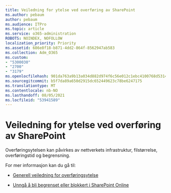 ```yaml
---
title: Veiledning for ytelse ved overføring av SharePoint
ms.author: pebaum
author: pebaum
ms.audience: ITPro
ms.topic: article
ms.service: o365-administration
ROBOTS: NOINDEX, NOFOLLOW
localization_priority: Priority
ms.assetid: 686e8f18-b871-4dd2-864f-8562947ab583
ms.collection: Adm_O365
ms.custom:
- "5300030"
- "2700"
- "3179"
ms.openlocfilehash: 901da763a9b13a034d882d974f6c56e012c1ebc4100768d5314a2e8fa80bdb31
ms.sourcegitcommit: b5f7da89a650d2915dc652449623c78be6247175
ms.translationtype: MT
ms.contentlocale: nb-NO
ms.lasthandoff: 08/05/2021
ms.locfileid: "53941589"
---
```

# <a name="sharepoint-migration-performance-guidance"></a>Veiledning for ytelse ved overføring av SharePoint

Overføringsytelsen kan påvirkes av nettverkets infrastruktur, filstørrelse, overføringstid og begrensning.

For mer informasjon kan du gå til:

- [Generell veiledning for overføringsytelse](https://docs.microsoft.com/sharepointmigration/sharepoint-online-and-onedrive-migration-speed)

- [Unngå å bli begrenset eller blokkert i SharePoint Online](https://docs.microsoft.com/sharepoint/dev/general-development/how-to-avoid-getting-throttled-or-blocked-in-sharepoint-online)
